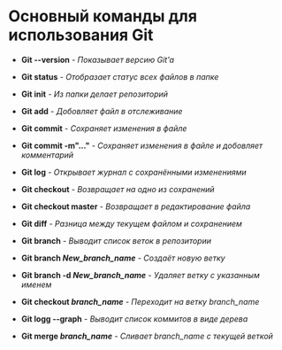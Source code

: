 
# Основный команды для использования Git

* **Git --version** - *Показывает версию Git'a*

* **Git status** - *Отобразает статус всех файлов в папке*

* **Git init** - *Из папки делает репозиторий*

* **Git add** - *Добовляет файл в отслеживание*

* **Git commit** - *Сохраняет изменения в файле*

* **Git commit -m"..."** - *Сохраняет изменения в файле и добовляет комментарий*

* **Git log** - *Открывает журнал с сохранёнными изменениями*

* **Git checkout** - *Возвращает на одно из сохранений*

* **Git checkout master** - *Возвращает в редактирование файла*

* **Git diff** - *Разница между текущем файлом и сохранением*

* **Git branch** - *Выводит список веток в репозитории*

* **Git branch _New_branch_name_** - *Создаёт новую ветку*

* **Git branch -d _New_branch_name_** - *Удаляет ветку с указанным именем*

* **Git checkout _branch_name_** - *Переходит на ветку branch_name*

* **Git logg --graph** - *Выводит список коммитов в виде дерева*

* **Git merge _branch_name_** - *Сливает branch_name с текущей веткой*
